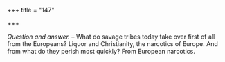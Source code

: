 +++
title = "147"

+++

*Question and answer.* – What do savage tribes today take over first of all from the Europeans? Liquor and Christianity, the narcotics of Europe. And from what do they perish most quickly? From European narcotics.


